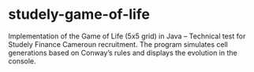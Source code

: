 # studely-game-of-life
Implementation of the Game of Life (5x5 grid) in Java – Technical test for Studely Finance Cameroun recruitment. The program simulates cell generations based on Conway’s rules and displays the evolution in the console.
